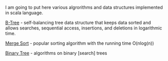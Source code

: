 I am going to put here various algrorithms and data structures implemented in scala language.

[B-Tree](https://github.com/stormy-ua/scala-algorithms/blob/master/src/main/scala/BTree.scala) - self-balancing tree data structure that keeps data sorted and allows searches, sequential access, insertions, and deletions in logarithmic time.

[Merge Sort](https://github.com/stormy-ua/scala-algorithms/blob/master/src/main/scala/MergeSort.scala) - popular sorting algorithm with the running time O(nlog(n))

[Binary Tree](https://github.com/stormy-ua/scala-algorithms/blob/master/src/main/scala/BinaryTrees.scala) - algorithms on binary [search] trees
